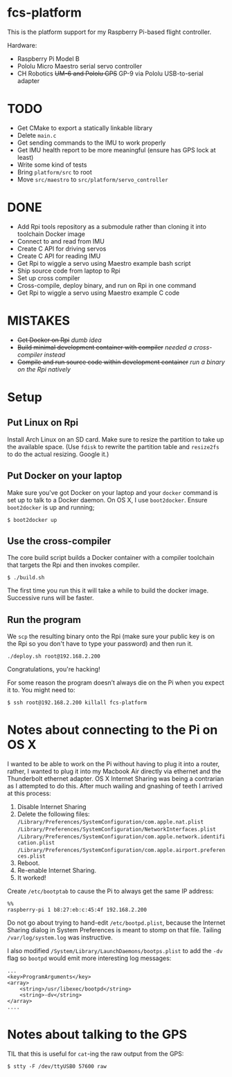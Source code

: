 # fcs-platform

This is the platform support for my Raspberry Pi-based flight controller.

Hardware:
 
 - Raspberry Pi Model B 
 - Pololu Micro Maestro serial servo controller
 - CH Robotics <strike>UM-6 and Pololu GPS</strike> GP-9 via Pololu USB-to-serial adapter
 
# TODO

 - Get CMake to export a statically linkable library
 - Delete `main.c`
 - Get sending commands to the IMU to work properly
 - Get IMU health report to be more meaningful (ensure has GPS lock at least)
 - Write some kind of tests
 - Bring `platform/src` to root
 - Move `src/maestro` to `src/platform/servo_controller`

# DONE

 - Add Rpi tools repository as a submodule rather than cloning it into toolchain Docker image
 - Connect to and read from IMU
 - Create C API for driving servos
 - Create C API for reading IMU
 - Get Rpi to wiggle a servo using Maestro example bash script
 - Ship source code from laptop to Rpi
 - Set up cross compiler
 - Cross-compile, deploy binary, and run on Rpi in one command
 - Get Rpi to wiggle a servo using Maestro example C code
 
# MISTAKES

 - <strike>Get Docker on Rpi</strike> *dumb idea*
 - <strike>Build minimal development container with compiler</strike> *needed a cross-compiler instead*
 - <strike>Compile and run source code within development container</strike> *run a binary on the Rpi natively*

# Setup

## Put Linux on Rpi

Install Arch Linux on an SD card. Make sure to resize the partition to take up the available space. (Use `fdisk` to rewrite the partition table and `resize2fs` to do the actual resizing. Google it.)

## Put Docker on your laptop

Make sure you've got Docker on your laptop and your `docker` command is set up to talk to a Docker daemon. On OS X, I use `boot2docker`. Ensure `boot2docker` is up and running;

    $ boot2docker up

## Use the cross-compiler

The core build script builds a Docker container with a compiler toolchain that targets the Rpi and then invokes compiler.

    $ ./build.sh

The first time you run this it will take a while to build the docker image. Successive runs will be faster. 

## Run the program

We `scp` the resulting binary onto the Rpi (make sure your public key is on the Rpi so you don't have to type your password) and then run it.

    ./deploy.sh root@192.168.2.200

Congratulations, you're hacking!

For some reason the program doesn’t always die on the Pi when you expect it to. You might need to:

    $ ssh root@192.168.2.200 killall fcs-platform

# Notes about connecting to the Pi on OS X

I wanted to be able to work on the Pi without having to plug it into a router, rather, I wanted to plug it into my Macbook Air directly via ethernet and the Thunderbolt ethernet adapter. OS X Internet Sharing was being a contrarian as I attempted to do this. After much wailing and gnashing of teeth I arrived at this process:

 1. Disable Internet Sharing
 1. Delete the following files:
    `/Library/Preferences/SystemConfiguration/com.apple.nat.plist`
    `/Library/Preferences/SystemConfiguration/NetworkInterfaces.plist`
    `/Library/Preferences/SystemConfiguration/com.apple.network.identification.plist`
    `/Library/Preferences/SystemConfiguration/com.apple.airport.preferences.plist`
  1. Reboot.
  1. Re-enable Internet Sharing.
  1. It worked!
  
Create `/etc/bootptab` to cause the Pi to always get the same IP address:

    %%
    raspberry-pi 1 b8:27:eb:c:45:4f 192.168.2.200 

Do not go about trying to hand-edit `/etc/bootpd.plist`, because the Internet Sharing dialog in System Preferences is meant to stomp on that file. Tailing `/var/log/system.log` was instructive. 

I also modified `/System/Library/LaunchDaemons/bootps.plist` to add the `-dv` flag so `bootpd` would emit more interesting log messages:

    ...
    <key>ProgramArguments</key>
    <array>
        <string>/usr/libexec/bootpd</string>
        <string>-dv</string>
    </array>
    ....

# Notes about talking to the GPS

TIL that this is useful for `cat`-ing the raw output from the GPS:

    $ stty -F /dev/ttyUSB0 57600 raw